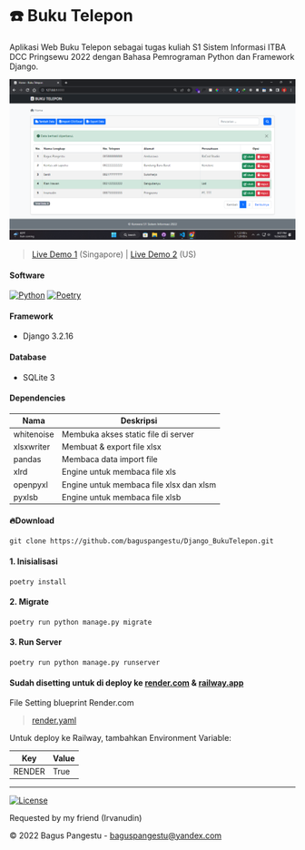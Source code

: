 # ☎️ Buku Telepon

Aplikasi Web Buku Telepon sebagai tugas kuliah S1 Sistem Informasi ITBA DCC Pringsewu 2022 dengan Bahasa Pemrograman Python dan Framework Django.

![Screenshot](application/static/images/screenshot.png)

> [Live Demo 1](https://bukutelepon.onrender.com) (Singapore) | [Live Demo 2](https://bukutelepon.up.railway.app) (US)

#### Software

[![Python](https://img.shields.io/badge/Python-3.7.0-blue)](https://www.python.org/downloads)
[![Poetry](https://img.shields.io/badge/Poetry-1.2.2-orange)](https://python-poetry.org/docs/#installation)

#### Framework

- Django 3.2.16

#### Database

- SQLite 3

#### Dependencies

| Nama       | Deskripsi                               |
| ---------- | --------------------------------------- |
| whitenoise | Membuka akses static file di server     |
| xlsxwriter | Membuat & export file xlsx              |
| pandas     | Membaca data import file                |
| xlrd       | Engine untuk membaca file xls           |
| openpyxl   | Engine untuk membaca file xlsx dan xlsm |
| pyxlsb     | Engine untuk membaca file xlsb          |

#### 🔥Download

```
git clone https://github.com/baguspangestu/Django_BukuTelepon.git
```

#### 1. Inisialisasi

```
poetry install
```

#### 2. Migrate

```
poetry run python manage.py migrate
```

#### 3. Run Server

```
poetry run python manage.py runserver
```

#### Sudah disetting untuk di deploy ke [render.com](https://render.com) & [railway.app](https://railway.app)

File Setting blueprint Render.com

> [render.yaml](render.yaml)

Untuk deploy ke Railway, tambahkan Environment Variable:

| Key    | Value |
| ------ | ----- |
| RENDER | True  |

---

[![License](https://img.shields.io/badge/License-MIT-green)](LICENSE.md)

Requested by my friend (Irvanudin)

© 2022 Bagus Pangestu - <baguspangestu@yandex.com>
